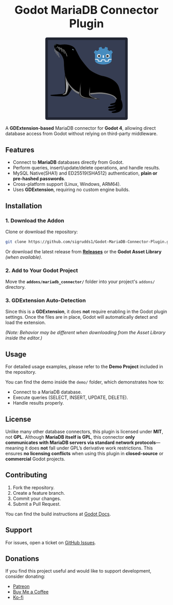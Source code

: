<h1 align="center" style="font-size: 2.5em;">Godot MariaDB Connector Plugin</h1>

<p align="center">
  <img src="demo/addons/godot-mariadb-connector/godot-mariadb-connector.png" alt="MariaDB Connector" />
</p>

A **GDExtension-based** MariaDB connector for **Godot 4**, allowing direct database access from Godot without relying on third-party middleware.

## Features
- Connect to **MariaDB** databases directly from Godot.
- Perform queries, insert/update/delete operations, and handle results.
- MySQL Native(SHA1) and ED25519(SHA512) authentication, **plain or pre-hashed passwords**.
- Cross-platform support (Linux, Windows, ARM64).
- Uses **GDExtension**, requiring no custom engine builds.

## Installation
### 1. Download the Addon
Clone or download the repository:
```sh
git clone https://github.com/sigrudds1/Godot-MariaDB-Connector-Plugin.git
```
Or download the latest release from **[Releases](https://github.com/sigrudds1/Godot-MariaDB-Connector-Plugin/releases)** or the **Godot Asset Library** *(when available)*.

### 2. Add to Your Godot Project
Move the **`addons/mariadb_connector/`** folder into your project's `addons/` directory.

### 3. GDExtension Auto-Detection
Since this is a **GDExtension**, it does **not** require enabling in the Godot plugin settings. Once the files are in place, Godot will automatically detect and load the extension.

*(Note: Behavior may be different when downloading from the Asset Library inside the editor.)*

## Usage
For detailed usage examples, please refer to the **Demo Project** included in the repository.

You can find the demo inside the `demo/` folder, which demonstrates how to:

- Connect to a MariaDB database.
- Execute queries (SELECT, INSERT, UPDATE, DELETE).
- Handle results properly.

## License

Unlike many other database connectors, this plugin is licensed under **MIT**, not **GPL**. Although **MariaDB itself is GPL**, this connector **only communicates with MariaDB servers via standard network protocols**—meaning it does **not** fall under GPL’s derivative work restrictions. This ensures **no licensing conflicts** when using this plugin in **closed-source** or **commercial** Godot projects.

## Contributing

1. Fork the repository.
2. Create a feature branch.
3. Commit your changes.
4. Submit a Pull Request.

You can find the build instructions at [Godot Docs](https://docs.godotengine.org/en/stable/tutorials/scripting/gdextension/gdextension_cpp_example.html).

## Support

For issues, open a ticket on [GitHub Issues](https://github.com/sigrudds1/Godot-MariaDB-Connector-Plugin/issues).

## Donations
If you find this project useful and would like to support development, consider donating:
- [Patreon](https://www.patreon.com/c/sigrudthetinkerer/membership)
- [Buy Me a Coffee](https://buymeacoffee.com/VikingTinkerer)
- [Ko-fi](https://ko-fi.com/vikingtinkerer)

